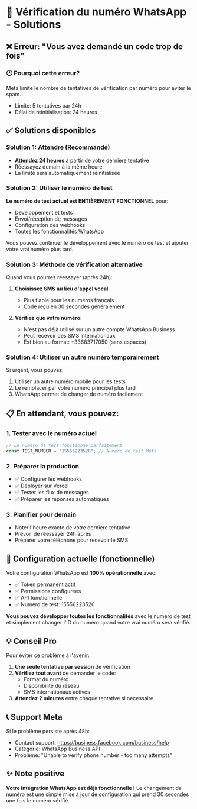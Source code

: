 # 📱 Vérification du numéro WhatsApp - Solutions

## ❌ Erreur: "Vous avez demandé un code trop de fois"

### 🕐 Pourquoi cette erreur?
Meta limite le nombre de tentatives de vérification par numéro pour éviter le spam.
- Limite: 5 tentatives par 24h
- Délai de réinitialisation: 24 heures

## ✅ Solutions disponibles

### Solution 1: Attendre (Recommandé)
- **Attendez 24 heures** à partir de votre dernière tentative
- Réessayez demain à la même heure
- La limite sera automatiquement réinitialisée

### Solution 2: Utiliser le numéro de test
**Le numéro de test actuel est ENTIÈREMENT FONCTIONNEL** pour:
- Développement et tests
- Envoi/réception de messages
- Configuration des webhooks
- Toutes les fonctionnalités WhatsApp

Vous pouvez continuer le développement avec le numéro de test et ajouter votre vrai numéro plus tard.

### Solution 3: Méthode de vérification alternative
Quand vous pourrez réessayer (après 24h):

1. **Choisissez SMS au lieu d'appel vocal**
   - Plus fiable pour les numéros français
   - Code reçu en 30 secondes généralement

2. **Vérifiez que votre numéro**:
   - N'est pas déjà utilisé sur un autre compte WhatsApp Business
   - Peut recevoir des SMS internationaux
   - Est bien au format: +33683717050 (sans espaces)

### Solution 4: Utiliser un autre numéro temporairement
Si urgent, vous pouvez:
1. Utiliser un autre numéro mobile pour les tests
2. Le remplacer par votre numéro principal plus tard
3. WhatsApp permet de changer de numéro facilement

## 📋 En attendant, vous pouvez:

### 1. Tester avec le numéro actuel
```javascript
// Le numéro de test fonctionne parfaitement
const TEST_NUMBER = "15556223520"; // Numéro de test Meta
```

### 2. Préparer la production
- ✅ Configurer les webhooks
- ✅ Déployer sur Vercel
- ✅ Tester les flux de messages
- ✅ Préparer les réponses automatiques

### 3. Planifier pour demain
- Noter l'heure exacte de votre dernière tentative
- Prévoir de réessayer 24h après
- Préparer votre téléphone pour recevoir le SMS

## 🎯 Configuration actuelle (fonctionnelle)

Votre configuration WhatsApp est **100% opérationnelle** avec:
- ✅ Token permanent actif
- ✅ Permissions configurées
- ✅ API fonctionnelle
- ✅ Numéro de test: 15556223520

**Vous pouvez développer toutes les fonctionnalités** avec le numéro de test et simplement changer l'ID du numéro quand votre vrai numéro sera vérifié.

## 💡 Conseil Pro

Pour éviter ce problème à l'avenir:
1. **Une seule tentative par session** de vérification
2. **Vérifiez tout avant** de demander le code:
   - Format du numéro
   - Disponibilité du réseau
   - SMS internationaux activés
3. **Attendez 2 minutes** entre chaque tentative si nécessaire

## 📞 Support Meta

Si le problème persiste après 48h:
- Contact support: https://business.facebook.com/business/help
- Catégorie: WhatsApp Business API
- Problème: "Unable to verify phone number - too many attempts"

## ✨ Note positive

**Votre intégration WhatsApp est déjà fonctionnelle !**
Le changement de numéro est une simple mise à jour de configuration qui prend 30 secondes une fois le numéro vérifié.